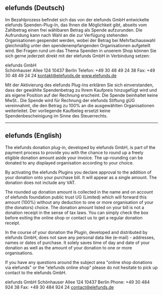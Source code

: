 ## elefunds (Deutsch)

Im Bezahlprozess befindet sich das von der elefunds GmbH entwickelte elefunds Spenden-Plug-In, das Ihnen die Möglichkeit gibt, abseits vom Zahlbetrag einen frei wählbaren Betrag als Spende aufzurunden. Die Aufrundung kann nach Wahl an die zur Verfügung stehenden Organisationen gespendet werden, wobei der Betrag bei Mehrfachauswahl gleichmäßig unter den spendenempfangenden Organisationen aufgeteilt wird. Bei Fragen rund um das Thema Spenden in unserem Shop können Sie sich gerne jederzeit direkt mit der elefunds GmbH in Verbindung setzen:

elefunds GmbH  
Schönhauser Allee 124
10437 Berlin 
Telefon: +49 30 48 49 24 38 
Fax: +49 30 48 49 24 24 
kontakt@elefunds.de
www.elefunds.de

Mit der Aktivierung des elefunds Plug-Ins erklären Sie sich einverstanden, dass der gewählte Spendenbetrag zu Ihrem  Kaufpreis hinzugefügt wird und als eigene Position auf der Rechnung erscheint. Die Spende beinhaltet keine MwSt.. Die Spende wird für Rechnung der elefunds Stiftung gUG vereinnahmt, die den Betrag zu 100% an die ausgewählten Organisationen weiterleitet. Der vorliegende Kaufbeleg ersetzt keine Spendenbescheinigung im Sinne des Steuerrechts.

---

## elefunds (English)

The elefunds donation plug-in, developed by elefunds GmbH, is part of the payment process to provide you with the chance to round up a freely eligible donation amount aside your invoice. The up-rounding can be donated to any displayed organisation according to your choice.

By activating the elefunds Plugins you declare approval to the addition of your donation onto your purchase bill. It will appear as a single amount. The donation does not include any VAT.

The rounded up donation amount is collected in the name and on account of elefunds foundation public trust UG (Limited) which will forward this amount (100%) without any deduction  to one or more organisation of your (the donators) choice. The donation amount listed on your bill is not a donation receipt in the sense of tax laws. You can simply check the box before exiting the online shop or contact us to get a regular donation receipt.

In the course of your donation the Plugin, developed and distributed by elefunds GmbH, does not save any personal data like (e-mail) - addresses, names or dates of purchase. It solely saves time of day and date of your donation as well as the amount of your donation to one or more organisations.

If you have any questions around the subject area "online shop donations via elefunds" or the "elefunds online shop" please do not hesitate to pick up contact to the elefunds GmbH.

elefunds GmbH
Schönhauser Allee 124
10437 Berlin
Phone: +49 30 484 924 38
Fax: +49 30 484 924 24
contact@elefunds.de